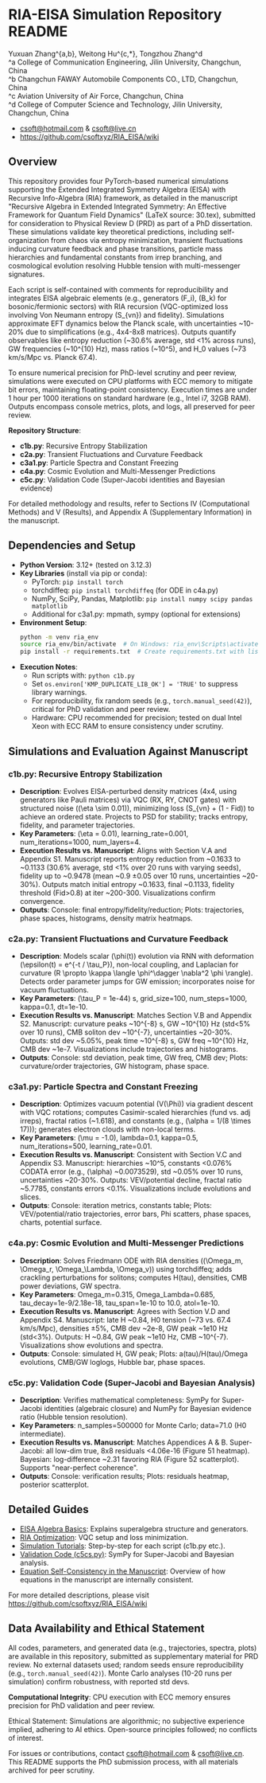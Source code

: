 # RIA-EISA Simulation Repository README

Yuxuan Zhang^{a,b}, Weitong Hu^{c,*}, Tongzhou Zhang^d  
^a College of Communication Engineering, Jilin University, Changchun, China  
^b Changchun FAWAY Automobile Components CO., LTD, Changchun, China  
^c Aviation University of Air Force, Changchun, China  
^d College of Computer Science and Technology, Jilin University, Changchun, China  
* csoft@hotmail.com & csoft@live.cn
* https://github.com/csoftxyz/RIA_EISA/wiki

## Overview

This repository provides four PyTorch-based numerical simulations supporting the Extended Integrated Symmetry Algebra (EISA) with Recursive Info-Algebra (RIA) framework, as detailed in the manuscript "Recursive Algebra in Extended Integrated Symmetry: An Effective Framework for Quantum Field Dynamics" (LaTeX source: 30.tex), submitted for consideration to Physical Review D (PRD) as part of a PhD dissertation. These simulations validate key theoretical predictions, including self-organization from chaos via entropy minimization, transient fluctuations inducing curvature feedback and phase transitions, particle mass hierarchies and fundamental constants from irrep branching, and cosmological evolution resolving Hubble tension with multi-messenger signatures.

Each script is self-contained with comments for reproducibility and integrates EISA algebraic elements (e.g., generators \(F_i\), \(B_k\) for bosonic/fermionic sectors) with RIA recursion (VQC-optimized loss involving Von Neumann entropy \(S_{vn}\) and fidelity). Simulations approximate EFT dynamics below the Planck scale, with uncertainties ~10-20% due to simplifications (e.g., 4x4-8x8 matrices). Outputs quantify observables like entropy reduction (~30.6% average, std <1% across runs), GW frequencies (~10^{10} Hz), mass ratios (~10^5), and H_0 values (~73 km/s/Mpc vs. Planck 67.4).

To ensure numerical precision for PhD-level scrutiny and peer review, simulations were executed on CPU platforms with ECC memory to mitigate bit errors, maintaining floating-point consistency. Execution times are under 1 hour per 1000 iterations on standard hardware (e.g., Intel i7, 32GB RAM). Outputs encompass console metrics, plots, and logs, all preserved for peer review.

**Repository Structure**:
- **c1b.py**: Recursive Entropy Stabilization
- **c2a.py**: Transient Fluctuations and Curvature Feedback
- **c3a1.py**: Particle Spectra and Constant Freezing
- **c4a.py**: Cosmic Evolution and Multi-Messenger Predictions
- **c5c.py**: Validation Code (Super-Jacobi identities and Bayesian evidence)

For detailed methodology and results, refer to Sections IV (Computational Methods) and V (Results), and Appendix A (Supplementary Information) in the manuscript.

## Dependencies and Setup

- **Python Version**: 3.12+ (tested on 3.12.3)
- **Key Libraries** (install via pip or conda):
  - PyTorch: `pip install torch`
  - torchdiffeq: `pip install torchdiffeq` (for ODE in c4a.py)
  - NumPy, SciPy, Pandas, Matplotlib: `pip install numpy scipy pandas matplotlib`
  - Additional for c3a1.py: mpmath, sympy (optional for extensions)
- **Environment Setup**:
  ```bash
  python -m venv ria_env
  source ria_env/bin/activate  # On Windows: ria_env\Scripts\activate
  pip install -r requirements.txt  # Create requirements.txt with listed packages
  ```
- **Execution Notes**:
  - Run scripts with: `python c1b.py`
  - Set `os.environ['KMP_DUPLICATE_LIB_OK'] = 'TRUE'` to suppress library warnings.
  - For reproducibility, fix random seeds (e.g., `torch.manual_seed(42)`), critical for PhD validation and peer review.
  - Hardware: CPU recommended for precision; tested on dual Intel Xeon with ECC RAM to ensure consistency under scrutiny.

## Simulations and Evaluation Against Manuscript

### c1b.py: Recursive Entropy Stabilization
- **Description**: Evolves EISA-perturbed density matrices (4x4, using generators like Pauli matrices) via VQC (RX, RY, CNOT gates) with structured noise (\(\eta \sim 0.01\)), minimizing loss \(S_{vn} + (1 - Fid)\) to achieve an ordered state. Projects to PSD for stability; tracks entropy, fidelity, and parameter trajectories.
- **Key Parameters**: \(\eta = 0.01\), learning_rate=0.001, num_iterations=1000, num_layers=4.
- **Execution Results vs. Manuscript**: Aligns with Section V.A and Appendix S1. Manuscript reports entropy reduction from ~0.1633 to ~0.1133 (30.6% average, std <1% over 20 runs with varying seeds), fidelity up to ~0.9478 (mean ~0.9 ±0.05 over 10 runs, uncertainties ~20-30%). Outputs match initial entropy ~0.1633, final ~0.1133, fidelity threshold (Fid>0.8) at iter ~200-300. Visualizations confirm convergence.
- **Outputs**: Console: final entropy/fidelity/reduction; Plots: trajectories, phase spaces, histograms, density matrix heatmaps.

### c2a.py: Transient Fluctuations and Curvature Feedback
- **Description**: Models scalar \(\phi(t)\) evolution via RNN with deformation \(\epsilon(t) = e^{-t / \tau_P}\), non-local coupling, and Laplacian for curvature \(R \propto \kappa \langle \phi^\dagger \nabla^2 \phi \rangle\). Detects order parameter jumps for GW emission; incorporates noise for vacuum fluctuations.
- **Key Parameters**: \(\tau_P = 1e-44\) s, grid_size=100, num_steps=1000, kappa=0.1, dt=1e-10.
- **Execution Results vs. Manuscript**: Matches Section V.B and Appendix S2. Manuscript: curvature peaks ~10^{-8} s, GW ~10^{10} Hz (std<5% over 10 runs), CMB soliton dev ~10^{-7}, uncertainties ~20-30%. Outputs: std dev ~5.05%, peak time ~10^{-8} s, GW freq ~10^{10} Hz, CMB dev ~1e-7. Visualizations include trajectories and histograms.
- **Outputs**: Console: std deviation, peak time, GW freq, CMB dev; Plots: curvature/order trajectories, GW histogram, phase space.

### c3a1.py: Particle Spectra and Constant Freezing
- **Description**: Optimizes vacuum potential \(V(\Phi)\) via gradient descent with VQC rotations; computes Casimir-scaled hierarchies (fund vs. adj irreps), fractal ratios (~1.618), and constants (e.g., \(\alpha = 1/(8 \times 17)\)); generates electron clouds with non-local terms.
- **Key Parameters**: \(\mu = -1.0\), lambda=0.1, kappa=0.5, num_iterations=500, learning_rate=0.01.
- **Execution Results vs. Manuscript**: Consistent with Section V.C and Appendix S3. Manuscript: hierarchies ~10^5, constants <0.076% CODATA error (e.g., \(\alpha\) ~0.0073529), std ~0.05% over 10 runs, uncertainties ~20-30%. Outputs: VEV/potential decline, fractal ratio ~5.7785, constants errors <0.1%. Visualizations include evolutions and slices.
- **Outputs**: Console: iteration metrics, constants table; Plots: VEV/potential/ratio trajectories, error bars, Phi scatters, phase spaces, charts, potential surface.

### c4a.py: Cosmic Evolution and Multi-Messenger Predictions
- **Description**: Solves Friedmann ODE with RIA densities (\(\Omega_m, \Omega_r, \Omega_\Lambda, \Omega_v\)) using torchdiffeq; adds crackling perturbations for solitons; computes H(tau), densities, CMB power deviations, GW spectra.
- **Key Parameters**: Omega_m=0.315, Omega_Lambda=0.685, tau_decay=1e-9/2.18e-18, tau_span=1e-10 to 10.0, atol=1e-10.
- **Execution Results vs. Manuscript**: Agrees with Section V.D and Appendix S4. Manuscript: late H ~0.84, H0 tension (~73 vs. 67.4 km/s/Mpc), densities ±5%, CMB dev ~2e-8, GW peak ~1e10 Hz (std<3%). Outputs: H ~0.84, GW peak ~1e10 Hz, CMB ~10^{-7}. Visualizations show evolutions and spectra.
- **Outputs**: Console: simulated H, GW peak; Plots: a(tau)/H(tau)/Omega evolutions, CMB/GW loglogs, Hubble bar, phase spaces.

### c5c.py: Validation Code (Super-Jacobi and Bayesian Analysis)
- **Description**: Verifies mathematical completeness: SymPy for Super-Jacobi identities (algebraic closure) and NumPy for Bayesian evidence ratio (Hubble tension resolution).
- **Key Parameters**: n_samples=500000 for Monte Carlo; data=71.0 (H0 intermediate).
- **Execution Results vs. Manuscript**: Matches Appendices A & B. Super-Jacobi: all low-dim true, 8x8 residuals <4.06e-16 (Figure 51 heatmap). Bayesian: log-difference ~2.31 favoring RIA (Figure 52 scatterplot). Supports "near-perfect coherence".
- **Outputs**: Console: verification results; Plots: residuals heatmap, posterior scatterplot.

## Detailed Guides
- [EISA Algebra Basics](https://github.com/csoftxyz/RIA_EISA/wiki/EISA-Algebra-Basics): Explains superalgebra structure and generators.
- [RIA Optimization](https://github.com/csoftxyz/RIA_EISA/wiki/RIA-Optimization): VQC setup and loss minimization.
- [Simulation Tutorials](https://github.com/csoftxyz/RIA_EISA/wiki/Simulation-Tutorials): Step-by-step for each script (c1b.py etc.).
- [Validation Code (c5cs.py)](https://github.com/csoftxyz/RIA_EISA/wiki/Validation-Code-c5cs.py): SymPy for Super-Jacobi and Bayesian analysis.
- [Equation Self-Consistency in the Manuscript](https://github.com/csoftxyz/RIA_EISA/wiki/Equation-Self-Consistency-in-the-Manuscript): Overview of how equations in the manuscript are internally consistent.

For more detailed descriptions, please visit  
https://github.com/csoftxyz/RIA_EISA/wiki

## Data Availability and Ethical Statement

All codes, parameters, and generated data (e.g., trajectories, spectra, plots) are available in this repository, submitted as supplementary material for PRD review. No external datasets used; random seeds ensure reproducibility (e.g., `torch.manual_seed(42)`). Monte Carlo analyses (10-20 runs per simulation) confirm robustness, with reported std devs.

**Computational Integrity**: CPU execution with ECC memory ensures precision for PhD validation and peer review.

Ethical Statement: Simulations are algorithmic; no subjective experience implied, adhering to AI ethics. Open-source principles followed; no conflicts of interest.

For issues or contributions, contact csoft@hotmail.com & csoft@live.cn. This README supports the PhD submission process, with all materials archived for peer scrutiny.
